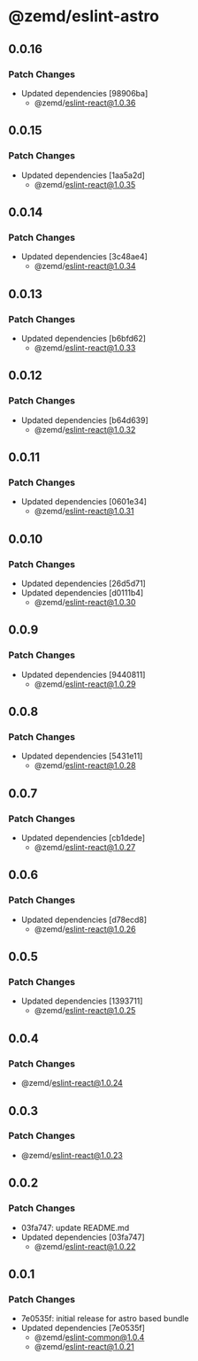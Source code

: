 # @zemd/eslint-astro

## 0.0.16

### Patch Changes

- Updated dependencies [98906ba]
  - @zemd/eslint-react@1.0.36

## 0.0.15

### Patch Changes

- Updated dependencies [1aa5a2d]
  - @zemd/eslint-react@1.0.35

## 0.0.14

### Patch Changes

- Updated dependencies [3c48ae4]
  - @zemd/eslint-react@1.0.34

## 0.0.13

### Patch Changes

- Updated dependencies [b6bfd62]
  - @zemd/eslint-react@1.0.33

## 0.0.12

### Patch Changes

- Updated dependencies [b64d639]
  - @zemd/eslint-react@1.0.32

## 0.0.11

### Patch Changes

- Updated dependencies [0601e34]
  - @zemd/eslint-react@1.0.31

## 0.0.10

### Patch Changes

- Updated dependencies [26d5d71]
- Updated dependencies [d0111b4]
  - @zemd/eslint-react@1.0.30

## 0.0.9

### Patch Changes

- Updated dependencies [9440811]
  - @zemd/eslint-react@1.0.29

## 0.0.8

### Patch Changes

- Updated dependencies [5431e11]
  - @zemd/eslint-react@1.0.28

## 0.0.7

### Patch Changes

- Updated dependencies [cb1dede]
  - @zemd/eslint-react@1.0.27

## 0.0.6

### Patch Changes

- Updated dependencies [d78ecd8]
  - @zemd/eslint-react@1.0.26

## 0.0.5

### Patch Changes

- Updated dependencies [1393711]
  - @zemd/eslint-react@1.0.25

## 0.0.4

### Patch Changes

- @zemd/eslint-react@1.0.24

## 0.0.3

### Patch Changes

- @zemd/eslint-react@1.0.23

## 0.0.2

### Patch Changes

- 03fa747: update README.md
- Updated dependencies [03fa747]
  - @zemd/eslint-react@1.0.22

## 0.0.1

### Patch Changes

- 7e0535f: initial release for astro based bundle
- Updated dependencies [7e0535f]
  - @zemd/eslint-common@1.0.4
  - @zemd/eslint-react@1.0.21

